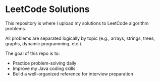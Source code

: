 # LeetCode Solutions

This repository is where I upload my solutions to LeetCode algorithm problems.
  
All problems are separated logically by topic (e.g., arrays, strings, trees, graphs, dynamic programming, etc.).  

The goal of this repo is to:
- Practice problem-solving daily
- Improve my Java coding skills
- Build a well-organized reference for interview preparation



